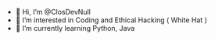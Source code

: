 - 👋 Hi, I’m @ClosDevNull
- 👀 I’m interested in Coding and Ethical Hacking ( White Hat )
- 🌱 I’m currently learning Python, Java 
<!---
ClosDevNull/ClosDevNull is a ✨ special ✨ repository because its `README.md` (this file) appears on your GitHub profile.
You can click the Preview link to take a look at your changes.
--->
